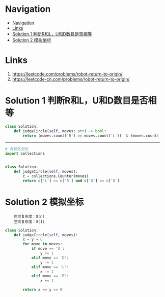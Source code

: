 # Navigation
- [Navigation](#navigation)
- [Links](#links)
- [Solution 1 判断R和L，U和D数目是否相等](#solution-1-%e5%88%a4%e6%96%adr%e5%92%8clu%e5%92%8cd%e6%95%b0%e7%9b%ae%e6%98%af%e5%90%a6%e7%9b%b8%e7%ad%89)
- [Solution 2 模拟坐标](#solution-2-%e6%a8%a1%e6%8b%9f%e5%9d%90%e6%a0%87)

# Links
1. https://leetcode.com/problems/robot-return-to-origin/
2. https://leetcode-cn.com/problems/robot-return-to-origin/


# Solution 1 判断R和L，U和D数目是否相等
```python
class Solution:
    def judgeCircle(self, moves: str) -> bool:
        return (moves.count('R') == moves.count('L'))  & (moves.count('U') == moves.count('D'))
```
---
```python
# 有额外空间
import collections


class Solution:
    def judgeCircle(self, moves):
        c = collections.Counter(moves)
        return c['L'] == c['R'] and c['U'] == c['D']
```

# Solution 2 模拟坐标
```
    时间复杂度：O(n)
    空间复杂度：O(1)
```

```python
class Solution:
    def judgeCircle(self, moves):
        x = y = 0
        for move in moves:
            if move == 'U':
                y += 1
            elif move == 'D':
                y -= 1
            elif move == 'L':
                x -= 1
            elif move == 'R':
                x += 1

        return x == y == 0
```